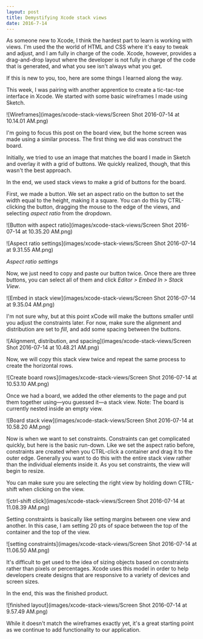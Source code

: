 ```yaml
---
layout: post
title: Demystifying Xcode stack views
date: 2016-7-14
---
```


As someone new to Xcode, I think the hardest part to learn is working with views. I'm used the the world of HTML and CSS where it's easy to tweak and adjust, and I am fully in charge of the code. Xcode, however, provides a drag-and-drop layout where the developer is not fully in charge of the code that is generated, and what you see isn't always what you get.

If this is new to you, too, here are some things I learned along the way.

This week, I was pairing with another apprentice to create a tic-tac-toe interface in Xcode. We started with some basic wireframes I made using Sketch.

![Wireframes](images/xcode-stack-views/Screen Shot 2016-07-14 at 10.14.01 AM.png)

I'm going to focus this post on the board view, but the home screen was made using a similar process. The first thing we did was construct the board.

Initially, we tried to use an image that matches the board I made in Sketch and overlay it with a grid of buttons. We quickly realized, though, that this wasn't the best approach.

In the end, we used stack views to make a grid of buttons for the board.

First, we made a button. We set an aspect ratio on the button to set the width equal to the height, making it a square. You can do this by CTRL-clicking the button, dragging the mouse to the edge of the views, and selecting *aspect ratio* from the dropdown.

![Button with aspect ratio](images/xcode-stack-views/Screen Shot 2016-07-14 at 10.35.20 AM.png)

![Aspect ratio settings](images/xcode-stack-views/Screen Shot 2016-07-14 at 9.31.55 AM.png)

*Aspect ratio settings*

Now, we just need to copy and paste our button twice. Once there are three buttons, you can select all of them and click *Editor > Embed In > Stack View*.

![Embed in stack view](images/xcode-stack-views/Screen Shot 2016-07-14 at 9.35.04 AM.png)

I'm not sure why, but at this point xCode will make the buttons smaller until you adjust the constraints later. For now, make sure the alignment and distribution are set to *fill*, and add some spacing between the buttons.

![Alignment, distribution, and spacing](images/xcode-stack-views/Screen Shot 2016-07-14 at 10.48.21 AM.png)

Now, we will copy this stack view twice and repeat the same process to create the horizontal rows.

![Create board rows](images/xcode-stack-views/Screen Shot 2016-07-14 at 10.53.10 AM.png)

Once we had a board, we added the other elements to the page and put them together using—you guessed it—a stack view. Note: The board is currently nested inside an empty view.

![Board stack view](images/xcode-stack-views/Screen Shot 2016-07-14 at 10.58.20 AM.png)

Now is when we want to set constraints. Constraints can get complicated quickly, but here is the basic run-down. Like we set the aspect ratio before, constraints are created when you CTRL-click a container and drag it to the outer edge. Generally you want to do this with the entire stack view rather than the individual elements inside it. As you set constraints, the view will begin to resize.

You can make sure you are selecting the right view by holding down CTRL-shift when clicking on the view.

![ctrl-shift click](images/xcode-stack-views/Screen Shot 2016-07-14 at 11.08.39 AM.png)

Setting constraints is basically like setting margins between one view and another. In this case, I am setting 20 pts of space between the top of the container and the top of the view.

![setting constraints](images/xcode-stack-views/Screen Shot 2016-07-14 at 11.06.50 AM.png)

It's difficult to get used to the idea of sizing objects based on constraints rather than pixels or percentages. Xcode uses this model in order to help developers create designs that are responsive to a variety of devices and screen sizes.

In the end, this was the finished product.

![finished layout](images/xcode-stack-views/Screen Shot 2016-07-14 at 9.57.49 AM.png)

While it doesn't match the wireframes exactly yet, it's a great starting point as we continue to add functionality to our application.
